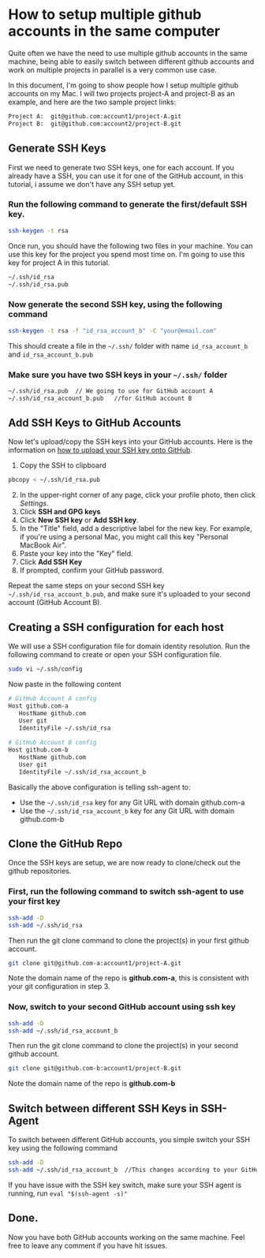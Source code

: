 # How to setup multiple github accounts in the same computer

Quite often we have the need to use multiple github accounts in the same machine, being able to easily switch between different github accounts and work on multiple projects in parallel is a very common use case.

In this document, I'm going to show people how I setup multiple github accounts on my Mac. I will two projects project-A and project-B as an example, and here are the two sample project links: 
```sh
Project A:  git@github.com:account1/project-A.git
Project B:  git@github.com:account2/project-B.git
```

## Generate SSH Keys
First we need to generate two SSH keys, one for each account. If you already have a SSH, you can use it for one of the GitHub account, in this tutorial, i assume we don't have any SSH setup yet.

### Run the following command to generate the first/default SSH key. 
```sh
ssh-keygen -t rsa
```
Once run, you should have the following two files in your machine. You can use this key for the project you spend most time on. I'm going to use this key for project A in this tutorial.
```sh
~/.ssh/id_rsa
~/.ssh/id_rsa.pub
```

### Now generate the second SSH key, using the following command
```sh
ssh-keygen -t rsa -f "id_rsa_account_b" -C "your@email.com"
```
This should create a file in the `~/.ssh/` folder with name `id_rsa_account_b` and `id_rsa_account_b.pub`

### Make sure you have two SSH keys in your `~/.ssh/` folder
```sh
~/.ssh/id_rsa.pub  // We going to use for GitHub account A
~/.ssh/id_rsa_account_b.pub   //for GitHub account B
```


## Add SSH Keys to GitHub Accounts
Now let's upload/copy the SSH keys into your GitHub accounts. Here is the information on [how to upload your SSH key onto GitHub](https://help.github.com/en/github/authenticating-to-github/adding-a-new-ssh-key-to-your-github-account).

1. Copy the SSH to clipboard
```sh
pbcopy < ~/.ssh/id_rsa.pub
```
2. In the upper-right corner of any page, click your profile photo, then click *Settings*. 
3. Click **SSH and GPG keys**
4. Click **New SSH key** or **Add SSH key**.
5. In the "Title" field, add a descriptive label for the new key. For example, if you're using a personal Mac, you might call this key "Personal MacBook Air".
6. Paste your key into the "Key" field. 
7. Click **Add SSH Key**
8. If prompted, confirm your GitHub password. 

Repeat the same steps on your second SSH key `~/.ssh/id_rsa_account_b.pub`, and make sure it's uploaded to your second account (GitHub Account B).

## Creating a SSH configuration for each host
We will use a SSH configuration file for domain identity resolution. Run the following command to create or open your SSH configuration file.
```sh
sudo vi ~/.ssh/config
```

Now paste in the following content
```sh
# GitHub Account A config
Host github.com-a
   HostName github.com
   User git
   IdentityFile ~/.ssh/id_rsa
   
# GitHub Account B config
Host github.com-b   
   HostName github.com
   User git
   IdentityFile ~/.ssh/id_rsa_account_b
```
Basically the above configuration is telling ssh-agent to:
* Use the `~/.ssh/id_rsa` key for any Git URL with domain github.com-a
* Use the `~/.ssh/id_rsa_account_b` key for any Git URL with domain github.com-b

## Clone the GitHub Repo
Once the SSH keys are setup, we are now ready to clone/check out the github repositories.

### First, run the following command to switch ssh-agent to use your first key
```sh
ssh-add -D
ssh-add ~/.ssh/id_rsa
```

Then run the git clone command to clone the project(s) in your first github account.
```sh
git clone git@github.com-a:account1/project-A.git
```
Note the domain name of the repo is **github.com-a**, this is consistent with your git configuration in step 3.

### Now, switch to your second GitHub account using ssh key
```sh
ssh-add -D
ssh-add ~/.ssh/id_rsa_account_b
```

Then run the git clone command to clone the project(s) in your second github account.
```sh
git clone git@github.com-b:account1/project-B.git
```
Note the domain name of the repo is **github.com-b**

## Switch between different SSH Keys in SSH-Agent
To switch between different GitHub accounts, you simple switch your SSH key using the following command
```sh
ssh-add -D
ssh-add ~/.ssh/id_rsa_account_b  //This changes according to your GitHub SSH key
```

If you have issue with the SSH key switch, make sure your SSH agent is running, run `eval "$(ssh-agent -s)"`

## Done.
Now you have both GitHub accounts working on the same machine. Feel free to leave any comment if you have hit issues.
